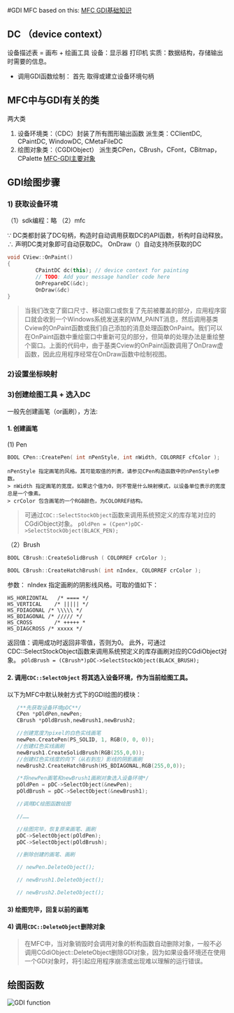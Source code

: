 #GDI MFC
based on this:
[MFC GDI基础知识](https://www.cnblogs.com/weiqubo/archive/2009/12/24/1930029.html)
## DC （device context）
设备描述表 = 画布 + 绘画工具
设备：显示器 打印机
实质：数据结构，存储输出时需要的信息。

+ 调用GDI函数绘制：
	首先 取得或建立设备环境句柄

## MFC中与GDI有关的类
两大类

1. 设备环境类：（CDC）封装了所有图形输出函数
	派生类：CClientDC, CPaintDC, WindowDC, CMetaFileDC
2. 绘图对象类：（CGDIObject）
	派生类CPen，CBrush，CFont，CBitmap，CPalette
	[MFC-GDI主要对象](https://blog.csdn.net/qwdpoiguw/article/details/72847925)
## GDI绘图步骤
### 1) 获取设备环境
（1）sdk编程：略
（2）mfc

∵ DC类都封装了DC句柄，构造时自动调用获取DC的API函数，析构时自动释放。
∴ 声明DC类对象即可自动获取DC。
OnDraw（）自动支持所获取的DC
```cpp
void CView::OnPaint()
{
         CPaintDC dc(this); // device context for painting
         // TODO: Add your message handler code here
         OnPrepareDC(&dc);
         OnDraw(&dc)
}
```

> 当我们改变了窗口尺寸、移动窗口或恢复了先前被覆盖的部分，应用程序窗口就会收到一个Windows系统发送来的WM_PAINT消息，然后调用基类Cview的OnPaint函数或我们自己添加的消息处理函数OnPaint。我们可以在OnPaint函数中重绘窗口中重新可见的部分，但简单的处理办法是重绘整个窗口。上面的代码中，由于基类Cview的OnPaint函数调用了OnDraw虚函数，因此应用程序经常在OnDraw函数中绘制视图。

### 2)设置坐标映射
### 3)创建绘图工具 + 选入DC
一般先创建画笔（or画刷），方法:

#### 1. 创建画笔
(1) Pen

```cpp
BOOL CPen::CreatePen( int nPenStyle, int nWidth, COLORREF cfColor );
```
```
nPenStyle 指定画笔的风格。其可能取值的列表，请参见CPen构造函数中的nPenStyle参数。
> nWidth 指定画笔的宽度。如果这个值为0，则不管是什么映射模式，以设备单位表示的宽度总是一个像素。 
> crColor 包含画笔的一个RGB颜色，为COLORREF结构。
```
>可通过`CDC::SelectStockObject`函数来调用系统预定义的库存笔对应的CGdiObject对象。
`pOldPen = (Cpen*)pDC->SelectStockObject(BLACK_PEN);`

（2）Brush
```cpp
BOOL CBrush::CreateSolidBrush ( COLORREF crColor );
 
BOOL CBrush::CreateHatchBrush( int nIndex, COLORREF crColor );
```
参数： nIndex 指定画刷的阴影线风格。可取的值如下：
```
HS_HORIZONTAL   /* ==== */
HS_VERTICAL    /* ||||| */
HS_FDIAGONAL /* \\\\\ */
HS_BDIAGONAL /* ///// */
HS_CROSS       /* +++++ *
HS_DIAGCROSS /* xxxxx */
```
返回值：调用成功时返回非零值，否则为0。
此外，可通过CDC::SelectStockObject函数来调用系统预定义的库存画刷对应的CGdiObject对象。
`pOldBrush = (CBrush*)pDC->SelectStockObject(BLACK_BRUSH);`


#### 2. 调用`CDC::SelectObject` 将其选入设备环境，作为当前绘图工具。

以下为MFC中默认映射方式下的GDI绘图的模块：
 ```cpp
	/**先获取设备环境pDC**/
    CPen *pOldPen,newPen;
    CBrush *pOldBrush,newBrush1,newBrush2;

    //创建宽度为pixel的白色实线画笔
    newPen.CreatePen(PS_SOLID, 1, RGB(0, 0, 0));
    //创建红色实线画刷
    newBrush1.CreateSolidBrush(RGB(255,0,0));
    //创建红色实线度的向下（从右到左）影线的阴影画刷
    newBrush2.CreateHatchBrush(HS_BDIAGONAL,RGB(255,0,0));

    /*将newPen画笔和newBrush1画刷对象选入设备环境*/
    pOldPen = pDC->SelectObject(&newPen);
    pOldBrush = pDC->SelectObject(&newBrush1);
 
    //调用DC绘图函数绘图
 
    //……
 
    //绘图完毕，恢复原来画笔、画刷
    pDC->SelectObject(pOldPen);
	pDC->SelectObject(pOldBrush);
 
	//删除创建的画笔、画刷
 
	// newPen.DeleteObject();
 
	// newBrush1.DeleteObject();
 
	// newBrush2.DeleteObject();
```
#### 3) 绘图完毕，回复以前的画笔
#### 4) 调用`CDC::DeleteObject`删除对象
> 在MFC中，当对象销毁时会调用对象的析构函数自动删除对象，一般不必调用CGdiObject::DeleteObject删除GDI对象，因为如果设备环境还在使用一个GDI对象时，将引起应用程序崩溃或出现难以理解的运行错误。

## 绘图函数
![GDI function](https://images.cnblogs.com/cnblogs_com/weiqubo/2.PNG)

